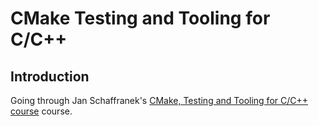 # CMake Testing and Tooling for C/C++

## Introduction

Going through Jan Schaffranek's [CMake, Testing and Tooling for C/C++ course](https://www.udemy.com/course/cmake-tests-and-tooling-for-cc-projects) course.
